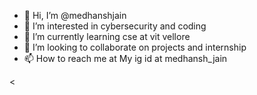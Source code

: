 - 👋 Hi, I’m @medhanshjain
- 👀 I’m interested in cybersecurity and coding
- 🌱 I’m currently learning cse at vit vellore
- 💞️ I’m looking to collaborate on projects and internship
- 📫 How to reach me at My ig id at medhansh_jain

<
